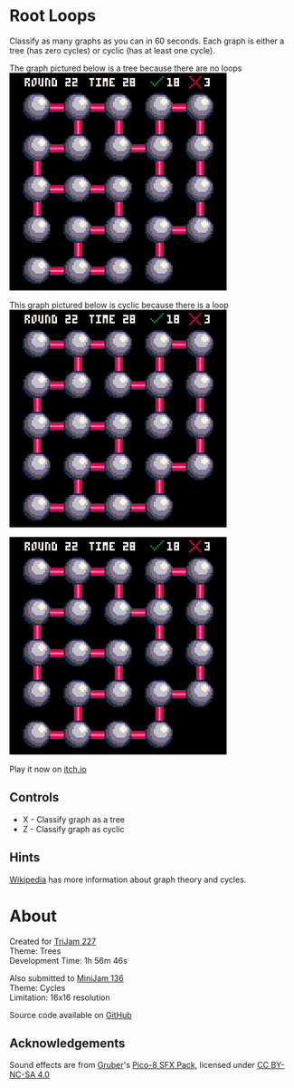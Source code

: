 # Root Loops
Classify as many graphs as you can in 60 seconds. Each graph is either a tree (has zero cycles) or cyclic (has at least one cycle).

The graph pictured below is a tree because there are no loops  
![Instructions](https://github.com/MiniMechMedia/pico8-games/raw/master/carts/root-loops/images/instructions-tree.png)

This graph pictured below is cyclic because there is a loop  
![Instructions](https://github.com/MiniMechMedia/pico8-games/raw/master/carts/root-loops/images/instructions-cyclic.png)


[![A grid of gray spheres connected by red lines to form a graph.](images/cover.png)](https://minimechmedia.itch.io/root-loops)

Play it now on [itch.io](https://minimechmedia.itch.io/root-loops)


## Controls
* X - Classify graph as a tree
* Z - Classify graph as cyclic



## Hints
[Wikipedia](https://en.wikipedia.org/wiki/Cycle_(graph_theory)) has more information about graph theory and cycles.



# About
Created for [TriJam 227](https://itch.io/jam/trijam-227/entries)  
Theme: Trees  
Development Time: 1h 56m 46s  

Also submitted to [MiniJam 136](https://itch.io/jam/mini-jam-136-cycles)  
Theme: Cycles  
Limitation: 16x16 resolution  


Source code available on [GitHub](https://github.com/CaterpillarGames/pico8-games/tree/master/carts/root-loops)


## Acknowledgements
Sound effects are from [Gruber](https://www.lexaloffle.com/bbs/?uid=11292)'s [Pico-8 SFX Pack](https://www.lexaloffle.com/bbs/?pid=64837),
licensed under [CC BY-NC-SA 4.0](https://creativecommons.org/licenses/by-nc-sa/4.0/)



